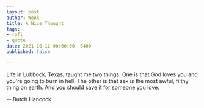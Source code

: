 ```yaml
---
layout: post
author: Wook
title: A Nice Thought
tags:
- rofl
- quote
date: 2021-10-12 00:00:00 -0400
published: false

---
```

Life in Lubbock, Texas, taught me two things: One is that God loves you and you're going to burn in hell. The other is that sex is the most awful, filthy thing on earth. And you should save it for someone you love.

\-- Butch Hancock